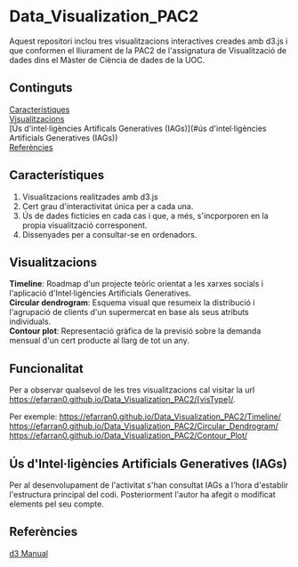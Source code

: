# Data_Visualization_PAC2
Aquest repositori inclou tres visualitzacions interactives creades amb d3.js i que conformen el lliurament de la PAC2 de l'assignatura de Visualització de dades dins el Màster de Ciència de dades de la UOC.

## Continguts
[Característiques](#característiques)<br>
[Visualitzacions](#visualitzacions)<br>
[Ús d'intel·ligències Artificals Generatives (IAGs)](#ús d'intel·ligències Artificials Generatives (IAGs))<br>
[Referències](#referències)<br>

## Característiques
1.  Visualitzacions realitzades amb d3.js
2.  Cert grau d'interactivitat única per a cada una.
3.  Ús de dades fictícies en cada cas i que, a més, s'incporporen en la propia visualització corresponent.
4.  Dissenyades per a consultar-se en ordenadors.

## Visualitzacions
**Timeline**: Roadmap d'un projecte teòric orientat a les xarxes socials i l'aplicació d'Intel·ligències Artificials Generatives.<br>
**Circular dendrogram**: Esquema visual que resumeix la distribució i l'agrupació de clients d'un supermercat en base als seus atributs individuals.<br>
**Contour plot**: Representació gràfica de la previsió sobre la demanda mensual d'un cert producte al llarg de tot un any.<br>

## Funcionalitat
Per a observar qualsevol de les tres visualitzacions cal visitar la url <https://efarran0.github.io/Data_Visualization_PAC2/[visType]/>.

Per exemple:
<https://efarran0.github.io/Data_Visualization_PAC2/Timeline/><br>
<https://efarran0.github.io/Data_Visualization_PAC2/Circular_Dendrogram/><br>
<https://efarran0.github.io/Data_Visualization_PAC2/Contour_Plot/><br>

## Ús d'Intel·ligències Artificials Generatives (IAGs)
Per al desenvolupament de l'activitat s'han consultat IAGs a l'hora d'establir l'estructura principal del codi. Posteriorment l'autor ha afegit o modificat elements pel seu compte.

## Referències
[d3 Manual](https://d3js.org)
